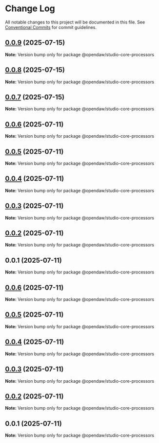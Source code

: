 # Change Log

All notable changes to this project will be documented in this file.
See [Conventional Commits](https://conventionalcommits.org) for commit guidelines.

## [0.0.9](https://github.com/andremichelle/openDAW/compare/@opendaw/studio-core-processors@0.0.8...@opendaw/studio-core-processors@0.0.9) (2025-07-15)

**Note:** Version bump only for package @opendaw/studio-core-processors

## [0.0.8](https://github.com/andremichelle/openDAW/compare/@opendaw/studio-core-processors@0.0.7...@opendaw/studio-core-processors@0.0.8) (2025-07-15)

**Note:** Version bump only for package @opendaw/studio-core-processors

## [0.0.7](https://github.com/andremichelle/openDAW/compare/@opendaw/studio-core-processors@0.0.6...@opendaw/studio-core-processors@0.0.7) (2025-07-15)

**Note:** Version bump only for package @opendaw/studio-core-processors

## [0.0.6](https://github.com/andremichelle/openDAW/compare/@opendaw/studio-core-processors@0.0.5...@opendaw/studio-core-processors@0.0.6) (2025-07-11)

**Note:** Version bump only for package @opendaw/studio-core-processors

## [0.0.5](https://github.com/andremichelle/openDAW/compare/@opendaw/studio-core-processors@0.0.4...@opendaw/studio-core-processors@0.0.5) (2025-07-11)

**Note:** Version bump only for package @opendaw/studio-core-processors

## [0.0.4](https://github.com/andremichelle/openDAW/compare/@opendaw/studio-core-processors@0.0.3...@opendaw/studio-core-processors@0.0.4) (2025-07-11)

**Note:** Version bump only for package @opendaw/studio-core-processors

## [0.0.3](https://github.com/andremichelle/openDAW/compare/@opendaw/studio-core-processors@0.0.2...@opendaw/studio-core-processors@0.0.3) (2025-07-11)

**Note:** Version bump only for package @opendaw/studio-core-processors

## [0.0.2](https://github.com/andremichelle/openDAW/compare/@opendaw/studio-core-processors@0.0.1...@opendaw/studio-core-processors@0.0.2) (2025-07-11)

**Note:** Version bump only for package @opendaw/studio-core-processors

## 0.0.1 (2025-07-11)

**Note:** Version bump only for package @opendaw/studio-core-processors

## [0.0.6](https://github.com/andremichelle/opendaw-turbo/compare/@opendaw/studio-core-processors@0.0.5...@opendaw/studio-core-processors@0.0.6) (2025-07-11)

**Note:** Version bump only for package @opendaw/studio-core-processors

## [0.0.5](https://github.com/andremichelle/opendaw-turbo/compare/@opendaw/studio-core-processors@0.0.4...@opendaw/studio-core-processors@0.0.5) (2025-07-11)

**Note:** Version bump only for package @opendaw/studio-core-processors

## [0.0.4](https://github.com/andremichelle/opendaw-turbo/compare/@opendaw/studio-core-processors@0.0.3...@opendaw/studio-core-processors@0.0.4) (2025-07-11)

**Note:** Version bump only for package @opendaw/studio-core-processors

## [0.0.3](https://github.com/andremichelle/opendaw-turbo/compare/@opendaw/studio-core-processors@0.0.2...@opendaw/studio-core-processors@0.0.3) (2025-07-11)

**Note:** Version bump only for package @opendaw/studio-core-processors

## [0.0.2](https://github.com/andremichelle/opendaw-turbo/compare/@opendaw/studio-core-processors@0.0.1...@opendaw/studio-core-processors@0.0.2) (2025-07-11)

**Note:** Version bump only for package @opendaw/studio-core-processors

## 0.0.1 (2025-07-11)

**Note:** Version bump only for package @opendaw/studio-core-processors

